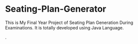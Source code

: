 # Seating-Plan-Generator

This is My Final Year Project of Seating Plan Generation During Examinations. It is totally developed using Java Language.
























































































































































































































































































































































































































.






































